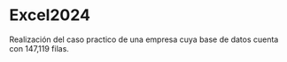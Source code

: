 # Excel2024
Realización del caso practico de una empresa cuya base de datos cuenta con 147,119 filas.
